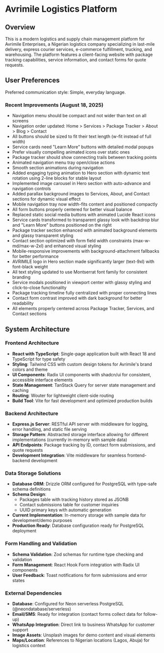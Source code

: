 # Avrimile Logistics Platform

## Overview

This is a modern logistics and supply chain management platform for Avrimile Enterprises, a Nigerian logistics company specializing in last-mile delivery, express courier services, e-commerce fulfillment, trucking, and warehousing. The platform features a client-facing website with package tracking capabilities, service information, and contact forms for quote requests.

## User Preferences

Preferred communication style: Simple, everyday language.

### Recent Improvements (August 18, 2025)
- Navigation menu should be compact and not wider than text on all screens
- Navigation order updated: Home > Services > Package Tracker > About > Blog > Contact 
- All buttons should be sized to fit their text length (w-fit instead of full width)
- Service cards need "Learn More" buttons with detailed modal popups
- Prefer visually compelling animated icons over static ones
- Package tracker should show connecting trails between tracking points
- Animated navigation menu tray open/close actions
- Smooth section animations during navigation
- Added engaging typing animation to Hero section with dynamic text rotation using 2-line blocks for stable layout
- Implemented image carousel in Hero section with auto-advance and navigation controls
- Added parallax background images to Services, About, and Contact sections for dynamic visual effect
- Mobile navigation tray now width-fits content and positioned compactly
- All form buttons properly centered for better visual balance
- Replaced static social media buttons with animated Lucide React icons
- Service cards transformed to transparent glassy look with backdrop blur and "Learn More" buttons positioned on the right
- Package tracker section enhanced with animated background elements and glassy transparent styling
- Contact section optimized with form field width constraints (max-w-md/max-w-2xl) and enhanced visual styling
- Mobile-responsive improvements with background-attachment fallbacks for better performance
- AVRIMILE logo in Hero section made significantly larger (text-9xl) with font-black weight
- All text styling updated to use Montserrat font family for consistent branding
- Service modals positioned in viewport center with glassy styling and click-to-close functionality
- Package tracking timeline fully centralized with proper connecting lines
- Contact form contrast improved with dark background for better readability
- All elements properly centered across Package Tracker, Services, and Contact sections

## System Architecture

### Frontend Architecture
- **React with TypeScript**: Single-page application built with React 18 and TypeScript for type safety
- **Styling**: Tailwind CSS with custom design tokens for Avrimile's brand colors and theme
- **UI Components**: Radix UI components with shadcn/ui for consistent, accessible interface elements
- **State Management**: TanStack Query for server state management and caching
- **Routing**: Wouter for lightweight client-side routing
- **Build Tool**: Vite for fast development and optimized production builds

### Backend Architecture
- **Express.js Server**: RESTful API server with middleware for logging, error handling, and static file serving
- **Storage Pattern**: Abstracted storage interface allowing for different implementations (currently in-memory with sample data)
- **API Endpoints**: Package tracking by ID, contact form submissions, and quote requests
- **Development Integration**: Vite middleware for seamless frontend-backend development

### Data Storage Solutions
- **Database ORM**: Drizzle ORM configured for PostgreSQL with type-safe schema definitions
- **Schema Design**: 
  - Packages table with tracking history stored as JSONB
  - Contact submissions table for customer inquiries
  - UUID primary keys with automatic generation
- **Current Implementation**: In-memory storage with sample data for development/demo purposes
- **Production Ready**: Database configuration ready for PostgreSQL deployment

### Form Handling and Validation
- **Schema Validation**: Zod schemas for runtime type checking and validation
- **Form Management**: React Hook Form integration with Radix UI components
- **User Feedback**: Toast notifications for form submissions and error states

### External Dependencies

- **Database**: Configured for Neon serverless PostgreSQL (@neondatabase/serverless)
- **Email/SMS**: Ready for integration (contact forms collect data for follow-up)
- **WhatsApp Integration**: Direct link to business WhatsApp for customer support
- **Image Assets**: Unsplash images for demo content and visual elements
- **Maps/Location**: References to Nigerian locations (Lagos, Abuja) for logistics context